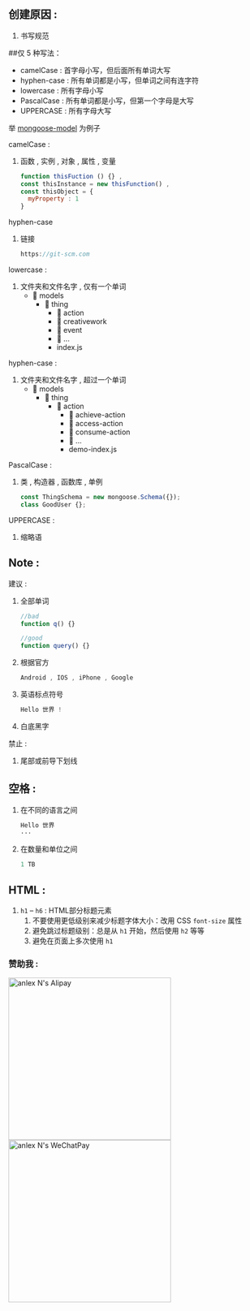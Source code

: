 ## 创建原因 :
1. 书写规范

##仅 5 种写法：
* camelCase : 首字母小写，但后面所有单词大写
* hyphen-case : 所有单词都是小写，但单词之间有连字符
* lowercase : 所有字母小写
* PascalCase : 所有单词都是小写，但第一个字母是大写
* UPPERCASE : 所有字母大写

举 [mongoose-model](https://github.com/anlexN/mongoose-model) 为例子

camelCase :
1. 函数 , 实例 , 对象 , 属性 , 变量
   ```javascript
   function thisFuction () {} ,
   const thisInstance = new thisFunction() ,
   const thisObject = {
     myProperty : 1
   }
   ``` 

hyphen-case
1. 链接
   ```javascript
   https://git-scm.com
   ```

lowercase :
1. 文件夹和文件名字 , 仅有一个单词
   - :open_file_folder: models
     - :open_file_folder: thing
       - :open_file_folder: action
       - :open_file_folder: creativework
       - :open_file_folder: event
       - :open_file_folder: ...
       - index.js

hyphen-case :
1. 文件夹和文件名字 , 超过一个单词
   - :open_file_folder: models
     - :open_file_folder: thing
       - :open_file_folder: action
         - :open_file_folder: achieve-action
         - :open_file_folder: access-action
         - :open_file_folder: consume-action
         - :open_file_folder: ...
         - demo-index.js

PascalCase :
1. 类 , 构造器 , 函数库 , 单例
   ```javascript
   const ThingSchema = new mongoose.Schema({});
   class GoodUser {};
   ```

UPPERCASE :
1. 缩略语

## Note :
建议 :
1. 全部单词
   ```javascript
   //bad
   function q() {}
   
   //good
   function query() {}
   ```
2. 根据官方
   ```javascript
   Android , IOS , iPhone , Google
   ```
3. 英语标点符号
   ```javascript
   Hello 世界 !
   ```
4. 白底黑字

禁止 :
1. 尾部或前导下划线

## 空格 :
1. 在不同的语言之间
   ```javascript
   Hello 世界
   ···
2. 在数量和单位之间
   ```javascript
   1 TB
   ```

## HTML :
1. `h1` – `h6` : HTML部分标题元素
   1. 不要使用更低级别来减少标题字体大小：改用 CSS `font-size` 属性
   1. 避免跳过标题级别：总是从 `h1` 开始，然后使用 `h2` 等等
   1. 避免在页面上多次使用 `h1`

### 赞助我 :
<img src="https://thumbnail10.baidupcs.com/thumbnail/155aab2798d0922de6dcda3770fd00fb?fid=658333416-250528-534574233687267&rt=pr&sign=FDTAER-DCb740ccc5511e5e8fedcff06b081203-ZISJoj7u0TTBjEcB3NCyGMjZ35k%3d&expires=8h&chkbd=0&chkv=0&dp-logid=2281485403887224143&dp-callid=0&time=1523232000&size=c10000_u10000&quality=90&vuk=658333416&ft=image" height="320" alt="anlex N's Alipay"> <img src="https://thumbnail10.baidupcs.com/thumbnail/5e606d76bb7d6638d373ddc8c55e77c8?fid=658333416-250528-869366971687731&rt=pr&sign=FDTAER-DCb740ccc5511e5e8fedcff06b081203-rIfVaLtUjlFh1o%2f25Ycznwq0xtE%3d&expires=8h&chkbd=0&chkv=0&dp-logid=2281485403887224143&dp-callid=0&time=1523232000&size=c10000_u10000&quality=90&vuk=658333416&ft=image" height="320" alt="anlex N's WeChatPay">
